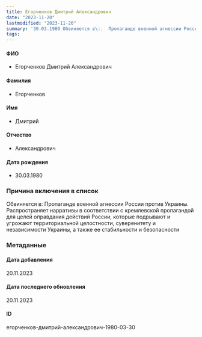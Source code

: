 ```yaml
---
title: Егорченков Дмитрий Александрович
date: "2023-11-20"
lastmodified: "2023-11-20"
summary: '30.03.1980 Обвиняется в\:.  Пропаганде военной агнессии России против Украины. Распространяет нарративы в соответствии с кремлевской пропагандой для целей оправдания действий России, которые подрывают и угрожают территориальной целостности, суверенитету и независимости Украины, а также ее стабильности и безопасности'
tags: 
---
```

<!--# pp2-->
<!--## Фигурант-->
<!--### Личные данные-->
#### ФИО
- Егорченков Дмитрий Александрович
#### Фамилия
- Егорченков
#### Имя
- Дмитрий
#### Отчество
- Александрович
#### Дата рождения
- 30.03.1980
### Причина включения в список
Обвиняется в:
 Пропаганде военной агнессии России против Украины. Распространяет нарративы в соответствии с кремлевской пропагандой для целей оправдания действий России, которые подрывают и угрожают территориальной целостности, суверенитету и независимости Украины, а также ее стабильности и безопасности
### Метаданные
#### Дата добавления
20.11.2023
#### Дата последнего обновления
20.11.2023
#### ID
егорченков-дмитрий-александрович-1980-03-30
<!--## END;-->
